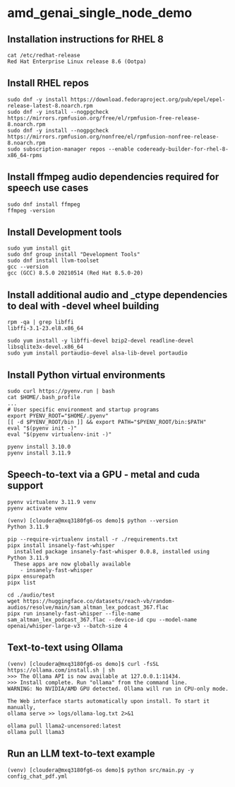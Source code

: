 # amd_genai_single_node_demo

## Installation instructions for RHEL 8 
```
cat /etc/redhat-release
Red Hat Enterprise Linux release 8.6 (Ootpa)
```
## Install RHEL repos
```
sudo dnf -y install https://download.fedoraproject.org/pub/epel/epel-release-latest-8.noarch.rpm
sudo dnf -y install --nogpgcheck https://mirrors.rpmfusion.org/free/el/rpmfusion-free-release-8.noarch.rpm
sudo dnf -y install --nogpgcheck https://mirrors.rpmfusion.org/nonfree/el/rpmfusion-nonfree-release-8.noarch.rpm
sudo subscription-manager repos --enable codeready-builder-for-rhel-8-x86_64-rpms
```
## Install ffmpeg audio dependencies required for speech use cases
```
sudo dnf install ffmpeg
ffmpeg -version
```
## Install Development tools
```
sudo yum install git
sudo dnf group install "Development Tools"
sudo dnf install llvm-toolset
gcc --version
gcc (GCC) 8.5.0 20210514 (Red Hat 8.5.0-20)
```
## Install additional audio and _ctype dependencies to deal with -devel wheel building
```
rpm -qa | grep libffi
libffi-3.1-23.el8.x86_64

sudo yum install -y libffi-devel bzip2-devel readline-devel libsqlite3x-devel.x86_64
sudo yum install portaudio-devel alsa-lib-devel portaudio
```
## Install Python virtual environments
```
sudo curl https://pyenv.run | bash
cat $HOME/.bash_profile
...
# User specific environment and startup programs
export PYENV_ROOT="$HOME/.pyenv"
[[ -d $PYENV_ROOT/bin ]] && export PATH="$PYENV_ROOT/bin:$PATH"
eval "$(pyenv init -)"
eval "$(pyenv virtualenv-init -)"

pyenv install 3.10.0
pyenv install 3.11.9
```
## Speech-to-text via a GPU - metal and cuda support
```
pyenv virtualenv 3.11.9 venv
pyenv activate venv

(venv) [cloudera@mxq3180fg6-os demo]$ python --version
Python 3.11.9

pip --require-virtualenv install -r ./requirements.txt
pipx install insanely-fast-whisper
  installed package insanely-fast-whisper 0.0.8, installed using Python 3.11.9
  These apps are now globally available
    - insanely-fast-whisper
pipx ensurepath
pipx list

cd ./audio/test
wget https://huggingface.co/datasets/reach-vb/random-audios/resolve/main/sam_altman_lex_podcast_367.flac
pipx run insanely-fast-whisper --file-name sam_altman_lex_podcast_367.flac --device-id cpu --model-name openai/whisper-large-v3 --batch-size 4
```
## Text-to-text using Ollama
```
(venv) [cloudera@mxq3180fg6-os demo]$ curl -fsSL https://ollama.com/install.sh | sh
>>> The Ollama API is now available at 127.0.0.1:11434.
>>> Install complete. Run "ollama" from the command line.
WARNING: No NVIDIA/AMD GPU detected. Ollama will run in CPU-only mode.

The Web interface starts automatically upon install. To start it manually,
ollama serve >> logs/ollama-log.txt 2>&1

ollama pull llama2-uncensored:latest
ollama pull llama3
```
## Run an LLM text-to-text example
```
(venv) [cloudera@mxq3180fg6-os demo]$ python src/main.py -y config_chat_pdf.yml
```
